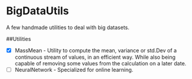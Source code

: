 # BigDataUtils
A few handmade utilities to deal with big datasets.

##Utilities
- [x] MassMean - Utility to compute the mean, variance or std.Dev of a continuous stream of values, in an efficient way. While also being capable of removing some values from the calculation on a later date.
- [ ] NeuralNetwork - Specialized for online learning.
